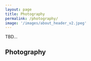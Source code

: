 ```yaml
---
layout: page
title: Photography 
permalink: /photography/
image: '/images/about_header_v2.jpeg'
---
```

TBD...

## Photography 

